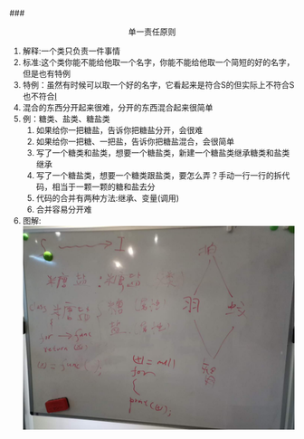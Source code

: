 ###<center>单一责任原则</center>
1. 解释:一个类只负责一件事情
2. 标准:这个类你能不能给他取一个名字，你能不能给他取一个简短的好的名字，但是也有特例
3. 特例：虽然有时候可以取一个好的名字，它看起来是符合S的但实际上不符合S也不符合[I](../I/I篇.md)
4. 混合的东西分开起来很难，分开的东西混合起来很简单
5. 例：糖类、盐类、糖盐类
    1. 如果给你一把糖盐，告诉你把糖盐分开，会很难
    2. 如果给你一把糖、一把盐，告诉你把糖盐混合，会很简单
    3. 写了一个糖类和盐类，想要一个糖盐类，新建一个糖盐类继承糖类和盐类继承
    4. 写了一个糖盐类，想要一个糖类跟盐类，要怎么弄？手动一行一行的拆代码，相当于一颗一颗的糖和盐去分
    5. 代码的合并有两种方法:继承、变量(调用)
    6. 合并容易分开难
6. 图解:
![img](../img/soli.jpg )
   
